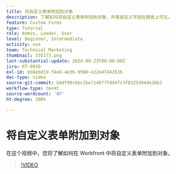 ```yaml
---
title: 将自定义表单附加到对象
description: 了解如何将自定义表单附加到对象，并使自定义字段在报告上可见。
feature: Custom Forms
type: Tutorial
role: Admin, Leader, User
level: Beginner, Intermediate
activity: use
team: Technical Marketing
thumbnail: 335173.png
last-substantial-update: 2024-09-23T00:00:00Z
jira: KT-8910
exl-id: 0d4ebd19-f4e8-4e3b-9580-e22e47442836
doc-type: video
source-git-commit: bbdf99c6bc1be714077fd94fc3f8325394de36b3
workflow-type: tm+mt
source-wordcount: '47'
ht-degree: 100%

---
```


# 将自定义表单附加到对象

在这个视频中，您将了解如何在 Workfront 中将自定义表单附加到对象。

>[!VIDEO](https://video.tv.adobe.com/v/3431637/?quality=12&learn=on&enablevpops=1&captions=chi_hans)
